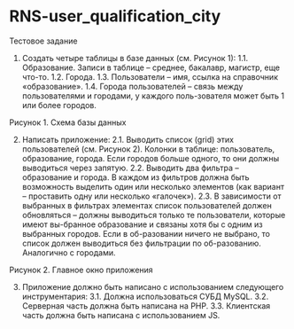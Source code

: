 # RNS-user_qualification_city
Тестовое задание
1.	Создать четыре таблицы в базе данных (см. Рисунок 1):
1.1.	Образование. Записи в таблице – среднее, бакалавр, магистр, еще что-то.
1.2.	Города.
1.3.	Пользователи – имя, ссылка на справочник «образование».
1.4.	Города пользователей – связь между пользователями и городами, у каждого поль-зователя может быть 1 или более городов.
 
Рисунок 1. Схема базы данных

2.	Написать приложение:
2.1.	Выводить список (grid) этих пользователей (см. Рисунок 2). Колонки в таблице: пользователь, образование, города. Если городов больше одного, то они должны выводиться через запятую.
2.2.	Выводить два фильтра – образование и города. В каждом из фильтров должна быть возможность выделить один или несколько элементов (как вариант – проставить одну или несколько «галочек»).
2.3.	В зависимости от выбранных в фильтрах элементах список пользователей должен обновляться – должны выводиться только те пользователи, которые имеют вы-бранное образование и связаны хотя бы с одним из выбранных городов. Если в об-разовании ничего не выбрано, то список должен выводиться без фильтрации по об-разованию. Аналогично с городами.
 
Рисунок 2. Главное окно приложения

3.	Приложение должно быть написано с использованием следующего инструментария:
3.1.	Должна использоваться СУБД MySQL.
3.2.	Серверная часть должна быть написана на PHP. 
3.3.	Клиентская часть должна быть написана  c использованием JS.


